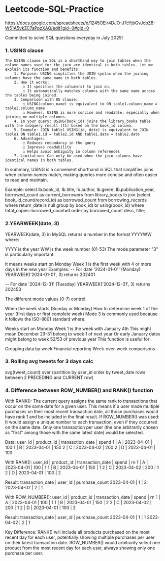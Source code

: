 # Leetcode-SQL-Practice

https://docs.google.com/spreadsheets/d/1245OEIr4DJO-J7cYjbGvJcbZ8-W51A5vkZC7aPpzXAQ/edit?gid=0#gid=0

Committed to solve SQL questions everyday in July 2025!

### 1. USING clause
	The USING clause in SQL is a shorthand way to join tables when the column names used for the join are identical in both tables. Let me explain its function and benefits:
		1. Purpose: USING simplifies the JOIN syntax when the joining columns have the same name in both tables.
		2. How it works:
			○ It specifies the column(s) to join on.
			○ It automatically matches columns with the same name across the tables being joined.
		3. Comparison with ON clause:
			○ USING(column_name) is equivalent to ON table1.column_name = table2.column_name
			○ However, USING is more concise and readable, especially when joining on multiple columns.
		4. In your query: USING(book_id) joins the library_books table with the subquery result (t1) based on the book_id column.
		5. Example: JOIN table1 USING(id, date) is equivalent to JOIN table1 ON table1.id = table2.id AND table1.date = table2.date
		6. Advantages:
			○ Reduces redundancy in the query
			○ Improves readability
			○ Helps avoid ambiguity in column references
		7. Limitation: Can only be used when the join columns have identical names in both tables.
In summary, USING is a convenient shorthand in SQL that simplifies joins when column names match, making queries more concise and often easier to read and maintain.

Example: 
select 
lb.book_id,
lb.title,
lb.author,
lb.genre,
lb.publication_year,
borrowed_count as current_borrowers
from library_books lb
join (select book_id,count(record_id) as borrowed_count
from borrowing_records 
where return_date is null
group by book_id) br 
using(book_id)
where total_copies-borrowed_count=0
order by borrowed_count desc, title;

### 2.YEARWEEK(date, 3)
YEARWEEK(date, 3) in MySQL returns a number in the format YYYYWW where:

YYYY is the year
WW is the week number (01-53)
The mode parameter "3" is particularly important:

It means weeks start on Monday
Week 1 is the first week with 4 or more days in the new year
Examples:
-- For date '2024-01-01' (Monday)
YEARWEEK('2024-01-01', 3) returns 202401

-- For date '2024-12-31' (Tuesday)
YEARWEEK('2024-12-31', 3) returns 202453

The different mode values (0-7) control:

When the week starts (Sunday or Monday)
How to determine week 1 of the year (first days or first complete week)
Mode 3 is commonly used because it follows the ISO-8601 standard where:

Weeks start on Monday
Week 1 is the week with January 4th
This might mean December 29-31 belong to week 1 of next year
Or early January dates might belong to week 52/53 of previous year
This function is useful for:

Grouping data by week
Financial reporting
Week-over-week comparisons

### 3. Rolling avg tweets for 3 days calc
avg(tweet_count) over (partition by user_id order by tweet_date rows between 2 PRECEDING and CURRENT row)

### 4. Difference between ROW_NUMBER() and RANK() function
With RANK():
The current query assigns the same rank to transactions that occur on the same date for a given user. This means if a user made multiple purchases on their most recent transaction date, all those purchases would have rank 1 and be included in the final result.
If ROW_NUMBER() was used:
It would assign a unique number to each transaction, even if they occurred on the same date. Only one transaction per user (the one arbitrarily chosen as "first" among those with the same latest date) would be selected.

Data:
user_id | product_id | transaction_date | spend
1       | A          | 2023-04-01       | 100
1       | B          | 2023-04-01       | 150
2       | C          | 2023-04-02       | 200
2       | D          | 2023-04-01       | 100
  
With RANK():
user_id | product_id | transaction_date | spend | rn
1       | A          | 2023-04-01       | 100   | 1
1       | B          | 2023-04-01       | 150   | 1
2       | C          | 2023-04-02       | 200   | 1
2       | D          | 2023-04-01       | 100   | 2

Result:
transaction_date | user_id | purchase_count
2023-04-01       | 1       | 2
2023-04-02       | 2       | 1
    
With ROW_NUMBER(): 
user_id | product_id | transaction_date | spend | rn
1       | A          | 2023-04-01       | 100   | 1
1       | B          | 2023-04-01       | 150   | 2
2       | C          | 2023-04-02       | 200   | 1
2       | D          | 2023-04-01       | 100   | 2

Result:
transaction_date | user_id | purchase_count
2023-04-01       | 1       | 1
2023-04-02       | 2       | 1

Key Difference:
RANK() will include all products purchased on the most recent day for each user, potentially showing multiple purchases per user on their latest transaction date.
ROW_NUMBER() would arbitrarily select one product from the most recent day for each user, always showing only one purchase per user.


